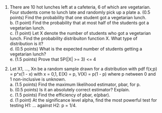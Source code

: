 1. There are 10 hot lunches left at a cafeteria, 6 of which are vegetarian. Four students come to lunch late and randomly pick up a plate
  a. (0.5 points) Find the probability that one student got a vegetarian lunch. <br>
  b. (1 point) Find the probability that at most half of the students got a vegetarian lunch. <br>
  c. (1 point) Let X denote the number of students who got a vegetarian lunch. Find the probability distribuiton function X. What type of distribution is it? <br>
  d. (0.5 points) What is the expected number of students getting a vegetarian lunch? <br>
  e. (1.5 points) Prove that 5P(|X| >= 3) <= 4
  
3. Let X1, ..., Xn be a random sample drawn for a distribution with pdf f(x;p) = p^x(1 - x) with x = 0,1, E(X) = p, V(X) = p(1 - p) where p netween 0 and 1 non-inclusive is unknown. <br>
  a. (1.5 points) Find the maximum likelihood estimator, pbar, for p. <br>
  b. (0.5 points) Is it an absolutely correct estimator? Explain. <br>
  c. (1.5 points) Find the efficiency of pbar, e(pbar). <br>
  d. (1 point) At the significance level alpha, find the most powerful test for testing H1: ... against H2: p = 1/4. <br>
